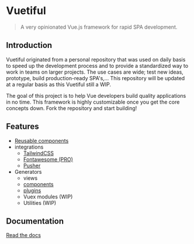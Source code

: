 # Vuetiful
> A very opinionated Vue.js framework for rapid SPA development.

## Introduction
Vuetiful originated from a personal repository that was used on daily basis to speed up the development process and to provide a standardized way to work in teams on larger projects. The use cases are wide; test new ideas, prototype, build production-ready SPA's,... This repository will be updated at a regular basis as this Vuetiful still a WIP.

The goal of this project is to help Vue developers build quality applications in no time. This framework is highly customizable once you get the core concepts down. Fork the repository and start building!

## Features

* [Reusable components](https://ilyasdeckers.github.io/vuetiful-docs/docs/essentials/components.html#base-components)
* integrations
  - [TailwindCSS](https://tailwindcss.com/)
  - [Fontawesome (PRO)](https://fontawesome.com/)
  - [Pusher](https://pusher.com)
* Generators
  - views
  - [components](https://ilyasdeckers.github.io/vuetiful-docs/docs/essentials/components.html#generating-components)
  - [plugins](https://ilyasdeckers.github.io/vuetiful-docs/docs/plugins/creating.html)
  - Vuex modules (WIP)
  - Utilities (WIP)

## Documentation
[Read the docs](https://ilyasdeckers.github.io/vuetiful-docs/)

